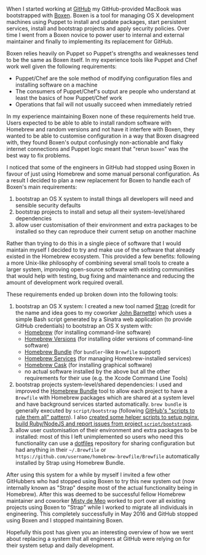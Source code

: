 When I started working at [GitHub](https://github.com) my GitHub-provided MacBook was bootstrapped with [Boxen](https://github.com/boxen/boxen/). Boxen is a tool for managing OS X development machines using Puppet to install and update packages, start persistent services, install and bootstrap projects and apply security policies. Over time I went from a Boxen novice to power user to internal and external maintainer and finally to implementing its replacement for GitHub.

Boxen relies heavily on Puppet so Puppet's strengths and weaknesses tend to be the same as Boxen itself. In my experience tools like Puppet and Chef work well given the following requirements:

- Puppet/Chef are the sole method of modifying configuration files and installing software on a machine
- The consumers of Puppet/Chef's output are people who understand at least the basics of how Puppet/Chef work
- Operations that fail will not usually succeed when immediately retried

In my experience maintaining Boxen none of these requirements held true. Users expected to be able to able to install random software with Homebrew and random versions and not have it interfere with Boxen, they wanted to be able to customise configuration in a way that Boxen disagreed with, they found Boxen's output confusingly non-actionable and flaky internet connections and Puppet logic meant that "rerun `boxen`" was the best way to fix problems.

I noticed that some of the engineers in GitHub had stopped using Boxen in favour of just using Homebrew and some manual personal configuration. As a result I decided to plan a new replacement for Boxen to handle each of Boxen's main requirements:

1. bootstrap an OS X system to install things all developers will need and sensible security defaults
2. bootstrap projects to install and setup all their system-level/shared dependencies
3. allow user customisation of their environment and extra packages to be installed so they can reproduce their current setup on another machine

Rather than trying to do this in a single piece of software that I would maintain myself I decided to try and make use of the software that already existed in the Homebrew ecosystem. This provided a few benefits: following a more Unix-like philosophy of combining several small tools to create a larger system, improving open-source software with existing communities that would help with testing, bug fixing and maintenance and reducing the amount of development work required overall.

These requirements ended up broken down into the following tools:

1. bootstrap an OS X system: I created a new tool named [Strap](https://github.com/MikeMcQuaid/strap/) (credit for the name and idea goes to my coworker [John Barnette](https://github.com/jbarnette)) which uses a simple Bash script generated by a Sinatra web application (to provide GitHub credentials) to bootstrap an OS X system with:
    - [Homebrew](http://brew.sh) (for installing command-line software)
    - [Homebrew Versions](https://github.com/Homebrew/homebrew-versions) (for installing older versions of command-line software)
    - [Homebrew Bundle](https://github.com/Homebrew/homebrew-bundle) (for `bundler`-like `Brewfile` support)
    - [Homebrew Services](https://github.com/Homebrew/homebrew-services) (for managing Homebrew-installed services)
    - [Homebrew Cask](https://github.com/Homebrew/homebrew-cask) (for installing graphical software)
    - no actual software installed by the above but all the other requirements for their use (e.g. the Xcode Command Line Tools)
2. bootstrap projects system-level/shared dependencies: I used and improved the  [Homebrew Bundle](https://github.com/Homebrew/homebrew-bundle) tool to allow each project to have a `Brewfile` with Homebrew packages which are shared at a system level and have background services started automatically. `brew bundle` is generally executed by `script/bootstrap` (following [GitHub's "scripts to rule them all" pattern](https://github.com/github/scripts-to-rule-them-all)). I also [created some helper scripts to setup nginx, build Ruby/NodeJS and report issues from project `script/bootstrap`s](https://github.com/github/homebrew-bootstrap).
3. allow user customisation of their environment and extra packages to be installed: most of this I left unimplemented so users who need this functionality can use a [dotfiles](https://github.com/MikeMcQuaid/dotfiles) repository for sharing configuration but had anything in their `~/.Brewfile` or `https://github.com/username/homebrew-brewfile/Brewfile` automatically installed by Strap using Homebrew Bundle.

After using this system for a while by myself I invited a few other GitHubbers who had stopped using Boxen to try this new system out (now internally known as "Strap" despite most of the actual functionality being in Homebrew). After this was deemed to be successful fellow Homebrew maintainer and coworker [Misty de Meo](https://github.com/mistydemeo) worked to port over all existing projects using Boxen to "Strap" while I worked to migrate all individuals in engineering. This completely successfully in May 2016 and GitHub stopped using Boxen and I stopped maintaining Boxen.

Hopefully this post has given you an interesting overview of how we went about replacing a system that all engineers at GitHub were relying on for their system setup and daily development.
